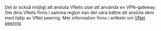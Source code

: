 Det är också möjligt att ansluta VNets utan att använda en VPN-gateway. Om dina VNets finns i samma region kan det vara bättre att ansluta dem med hjälp av VNet peering. Mer information finns i artikeln om [VNet peering](../articles/virtual-network/virtual-network-peering-overview.md).



<!--HONumber=Nov16_HO2-->


